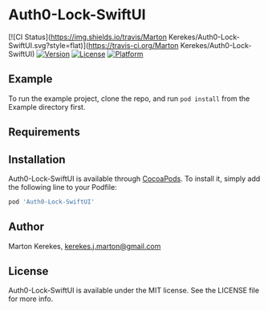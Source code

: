 # Auth0-Lock-SwiftUI

[![CI Status](https://img.shields.io/travis/Marton Kerekes/Auth0-Lock-SwiftUI.svg?style=flat)](https://travis-ci.org/Marton Kerekes/Auth0-Lock-SwiftUI)
[![Version](https://img.shields.io/cocoapods/v/Auth0-Lock-SwiftUI.svg?style=flat)](https://cocoapods.org/pods/Auth0-Lock-SwiftUI)
[![License](https://img.shields.io/cocoapods/l/Auth0-Lock-SwiftUI.svg?style=flat)](https://cocoapods.org/pods/Auth0-Lock-SwiftUI)
[![Platform](https://img.shields.io/cocoapods/p/Auth0-Lock-SwiftUI.svg?style=flat)](https://cocoapods.org/pods/Auth0-Lock-SwiftUI)

## Example

To run the example project, clone the repo, and run `pod install` from the Example directory first.

## Requirements

## Installation

Auth0-Lock-SwiftUI is available through [CocoaPods](https://cocoapods.org). To install
it, simply add the following line to your Podfile:

```ruby
pod 'Auth0-Lock-SwiftUI'
```

## Author

Marton Kerekes, kerekes.j.marton@gmail.com

## License

Auth0-Lock-SwiftUI is available under the MIT license. See the LICENSE file for more info.
